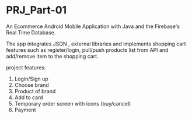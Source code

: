 # PRJ_Part-01

An Ecommerce Android Mobile Application with Java and the Firebase's Real Time Database.


The app integrates JSON , external libraries and implements shopping cart 
features such as register/login, pull/push products list from API and add/remove 
item to the shopping cart.

project features:
1. Login/Sign up
2. Choose brand
3. Product of brand
4. Add to card
5. Temporary order screen with icons (buy/cancel)
6. Payment
